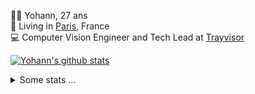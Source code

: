 <p>
  👨🏻 <bold>Yohann</bold>, 27 ans<br/>
  💼 Living in <a href="https://www.google.com/maps?q=paris">Paris</a>, France<br/>
  💻 Computer Vision Engineer and Tech Lead at <a href="https://trayvisor.com/">Trayvisor</a><br/>
</p>

<a href="https://github.com/anuraghazra/github-readme-stats"><img align="center" src="https://github-readme-stats-go94hl40s-yohann84l.vercel.app//api?username=yohann84L&show_icons=true&include_all_commits=true" alt="Yohann's github stats" /> </a>


<details>
  <summary>Some stats ...</summary><br/>
  

<!--START_SECTION:waka-->
![Code Time](http://img.shields.io/badge/Code%20Time-948%20hrs%2049%20mins-blue)

![Profile Views](http://img.shields.io/badge/Profile%20Views-0-blue)

**🐱 My GitHub Data** 

> 📦 440.7 kB Used in GitHub's Storage 
 > 
> 🏆 919 Contributions in the Year 2023
 > 
> 🚫 Not Opted to Hire
 > 
> 📜 24 Public Repositories 
 > 
> 🔑 21 Private Repositories 
 > 
**I'm an Early 🐤** 

```text
🌞 Morning                12671 commits       ████████░░░░░░░░░░░░░░░░░   31.03 % 
🌆 Daytime                23286 commits       ██████████████░░░░░░░░░░░   57.02 % 
🌃 Evening                4724 commits        ███░░░░░░░░░░░░░░░░░░░░░░   11.57 % 
🌙 Night                  160 commits         ░░░░░░░░░░░░░░░░░░░░░░░░░   00.39 % 
```
📅 **I'm Most Productive on Wednesday** 

```text
Monday                   7680 commits        █████░░░░░░░░░░░░░░░░░░░░   18.80 % 
Tuesday                  7519 commits        █████░░░░░░░░░░░░░░░░░░░░   18.41 % 
Wednesday                9116 commits        ██████░░░░░░░░░░░░░░░░░░░   22.32 % 
Thursday                 8516 commits        █████░░░░░░░░░░░░░░░░░░░░   20.85 % 
Friday                   7424 commits        █████░░░░░░░░░░░░░░░░░░░░   18.18 % 
Saturday                 191 commits         ░░░░░░░░░░░░░░░░░░░░░░░░░   00.47 % 
Sunday                   395 commits         ░░░░░░░░░░░░░░░░░░░░░░░░░   00.97 % 
```


📊 **This Week I Spent My Time On** 

```text
🕑︎ Time Zone: Europe/Paris

💬 Programming Languages: 
Python                   8 hrs 40 mins       ███████████████████░░░░░░   74.73 % 
YAML                     1 hr 27 mins        ███░░░░░░░░░░░░░░░░░░░░░░   12.57 % 
SQL                      32 mins             █░░░░░░░░░░░░░░░░░░░░░░░░   04.73 % 
JavaScript               25 mins             █░░░░░░░░░░░░░░░░░░░░░░░░   03.65 % 
Jupyter                  20 mins             █░░░░░░░░░░░░░░░░░░░░░░░░   02.90 % 

🔥 Editors: 
PyCharm                  11 hrs 3 mins       ████████████████████████░   95.31 % 
WebStorm                 25 mins             █░░░░░░░░░░░░░░░░░░░░░░░░   03.60 % 
VS Code                  7 mins              ░░░░░░░░░░░░░░░░░░░░░░░░░   01.10 % 

💻 Operating System: 
Mac                      11 hrs 36 mins      █████████████████████████   100.00 % 
```

**I Mostly Code in Python** 

```text
Python                   22 repos            █████████████░░░░░░░░░░░░   52.38 % 
Jupyter Notebook         5 repos             ███░░░░░░░░░░░░░░░░░░░░░░   11.90 % 
JavaScript               3 repos             ██░░░░░░░░░░░░░░░░░░░░░░░   07.14 % 
HTML                     2 repos             █░░░░░░░░░░░░░░░░░░░░░░░░   04.76 % 
Shell                    1 repo              █░░░░░░░░░░░░░░░░░░░░░░░░   02.38 % 
```




 Last Updated on 27/12/2023 00:28:35 UTC
<!--END_SECTION:waka-->
